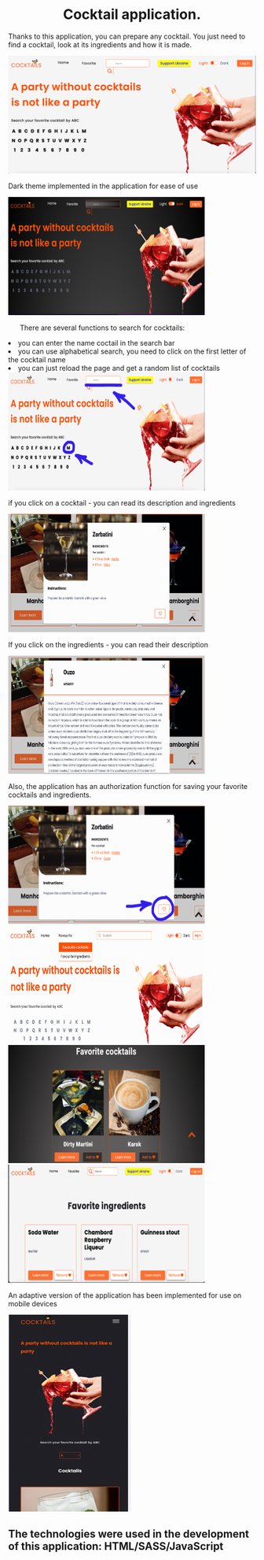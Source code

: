 <h1 align="center">Cocktail application.</h1>
<p>Thanks to this application, you can prepare any cocktail. You just need to find a cocktail, look at its ingredients and how it is made.</p>
<img src="./readme/home_light.png" alt="домашняя страничка">
<p align="left">Dark theme implemented in the application for ease of use</p>
<img src="./readme/home.png" width=400 height=240>
<ul align="left">There are several functions to search for cocktails:</ul>
<li>you can enter the name coctail in the search bar</li>
<li>you can use alphabetical search, you need to click on the first letter of the cocktail name</li>
<li>you can just reload the page and get a random list of cocktails</li>
<img src="./readme/search.png" width=400 height=240>
<p align="left">if you click on a cocktail - you can read its description and ingredients</p>
<img src="./readme/coctail.png" width=400 height=240>
<p align="left">If you click on the ingredients - you can read their description</p>
<img src="./readme/ingridient.png" width=400 height=240>
<p align="left">Also, the application has an authorization function for saving your favorite cocktails and ingredients.</p>
<div display="flex">
<img src="./readme/add_favorite.png"  width=400 height=240>
<img src="./readme/favorite.png" width=400 height=240>
<img src="./readme/favorite_2.png"  width=400 height=240>
<img src="./readme/favorite_ing.png" width=400 height=240>
</div> 
<p>An adaptive version of the application has been implemented for use on mobile devices</p>
<img src="./readme/adaptiv.png" width=250 height=400>

<h2 align="left">The technologies were used in the development of this application: HTML/SASS/JavaScript</h2>
